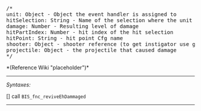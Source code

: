 <pre>/*
unit: Object - Object the event handler is assigned to
hitSelection: String - Name of the selection where the unit was damaged
damage: Number - Resulting level of damage
hitPartIndex: Number - hit index of the hit selection
hitPoint: String - hit point Cfg name
shooter: Object - shooter reference (to get instigator use getShotParents on projectile)
projectile: Object - the projectile that caused damage
*/</pre>*(Reference Wiki "placeholder")*<!-- Remove this after fill-in -->


---
*Syntaxes:*

[] call `BIS_fnc_reviveEhDammaged`

---
